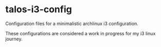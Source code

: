 # talos-i3-config
Configuration files for a minimalistic archlinux i3 configuration. 

These configurations are considered a work in progress for my i3 linux journey. 